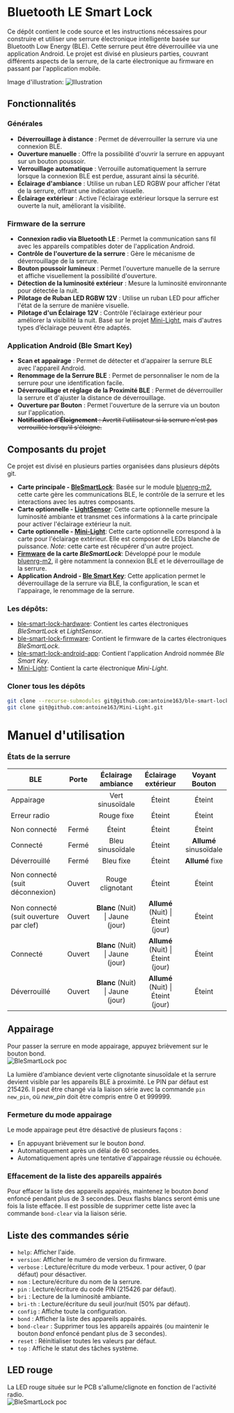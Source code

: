 # Bluetooth LE Smart Lock

Ce dépôt contient le code source et les instructions nécessaires pour construire et utiliser une serrure électronique intelligente basée sur Bluetooth Low Energy (BLE). Cette serrure peut être déverrouillée via une application Android. Le projet est divisé en plusieurs parties, couvrant différents aspects de la serrure, de la carte électronique au firmware en passant par l'application mobile.


Image d'illustration:
![Illustration](images/Illustration2.jpg)


## Fonctionnalités

### Générales

- **Déverrouillage à distance** : Permet de déverrouiller la serrure via une connexion BLE.
- **Ouverture manuelle** : Offre la possibilité d'ouvrir la serrure en appuyant sur un bouton poussoir.
- **Verrouillage automatique** : Verrouille automatiquement la serrure lorsque la connexion BLE est perdue, assurant ainsi la sécurité.
- **Éclairage d'ambiance** : Utilise un ruban LED RGBW pour afficher l'état de la serrure, offrant une indication visuelle.
- **Éclairage extérieur** : Active l'éclairage extérieur lorsque la serrure est ouverte la nuit, améliorant la visibilité.

### Firmware de la serrure
- **Connexion radio via Bluetooth LE** : Permet la communication sans fil avec les appareils compatibles doter de l'application Android.
- **Contrôle de l'ouverture de la serrure** : Gère le mécanisme de déverrouillage de la serrure.
- **Bouton poussoir lumineux** : Permet l'ouverture manuelle de la serrure et affiche visuellement la possibilité d'ouverture.
- **Détection de la luminosité extérieur** : Mesure la luminosité environnante pour détectée la nuit.
- **Pilotage de Ruban LED RGBW 12V** : Utilise un ruban LED pour afficher l'état de la serrure de manière visuelle.
- **Pilotage d'un Éclairage 12V** : Contrôle l'éclairage extérieur pour améliorer la visibilité la nuit. Basé sur le projet [Mini-Light](https://github.com/antoine163/Mini-Light/tree/master/Elec/light), mais d'autres types d’éclairage peuvent être adaptés.

### Application Android (Ble Smart Key)
- **Scan et appairage** : Permet de détecter et d'appairer la serrure BLE avec l'appareil Android.
- **Renommage de la Serrure BLE** : Permet de personnaliser le nom de la serrure pour une identification facile.
- **Déverrouillage et réglage de la Proximité BLE** : Permet de déverrouiller la serrure et d'ajuster la distance de déverrouillage.
- **Ouverture par Bouton** : Permet l'ouverture de la serrure via un bouton sur l'application.
- ~~**Notification d'Éloignement** : Avertit l'utilisateur si la serrure n'est pas verrouillée lorsqu'il s'éloigne.~~

## Composants du projet
Ce projet est divisé en plusieurs parties organisées dans plusieurs dépôts git.

 - **Carte principale - [BleSmartLock](https://github.com/antoine163/ble-smart-lock-hardware/blob/fac16eb566a4af86191339edda613465644f4e27/BleSmartLock/README.md)**: Basée sur le module [bluenrg-m2](https://www.st.com/en/wireless-connectivity/bluenrg-m2.html), cette carte gère les communications BLE, le contrôle de la serrure et les interactions avec les autres composants.
 - **Carte optionnelle - [LightSensor](https://github.com/antoine163/ble-smart-lock-hardware/blob/fac16eb566a4af86191339edda613465644f4e27/LightSensor/README.md)**: Cette carte optionnelle mesure la luminosité ambiante et transmet ces informations à la carte principale pour activer l'éclairage extérieur la nuit.
 - **Carte optionnelle - [Mini-Light](https://github.com/antoine163/Mini-Light/tree/master/Elec/light#readme)**: Cette carte optionnelle correspond à la carte pour l'éclairage extérieur. Elle est composer de LEDs blanche de puissance. *Note*: cette carte est récupérer d'un autre project.
- **[Firmware](https://github.com/antoine163/ble-smart-lock-firmware/blob/9cb6d8342cd18b56b877ad480816891a71d6a8cf/README.md) de la carte *BleSmartLock***: Développé pour le module [bluenrg-m2](https://www.st.com/en/wireless-connectivity/bluenrg-m2.html), il gère notamment la connexion BLE et le déverrouillage de la serrure.
- **Application Android - [Ble Smart Key](https://github.com/antoine163/ble-smart-lock-android-app/blob/2b3781987bed7a110fac411ad62f901769ec650e/README.md)**: Cette application permet le déverrouillage de la serrure via BLE, la configuration, le scan et l'appairage, le renommage de la serrure.

### Les dépôts:
 - [ble-smart-lock-hardware](https://github.com/antoine163/ble-smart-lock-hardware): Contient les cartes électroniques *BleSmartLock* et *LightSensor*. 
 - [ble-smart-lock-firmware](https://github.com/antoine163/ble-smart-lock-firmware): Contient le firmware de la cartes électroniques *BleSmartLock*. 
 - [ble-smart-lock-android-app](https://github.com/antoine163/ble-smart-lock-android-app): Contient l'application Android nommée *Ble Smart Key*.
 - [Mini-Light](https://github.com/antoine163/Mini-Light): Contient la carte électronique *Mini-Light*.


### Cloner tous les dépôts

```sh
git clone --recurse-submodules git@github.com:antoine163/ble-smart-lock.git
git clone git@github.com:antoine163/Mini-Light.git
```
# Manuel d'utilisation

### États de la serrure

| BLE           | Porte   | Éclairage ambiance  | Éclairage extérieur   | Voyant Bouton |
| ------------- | :-----: | :------:            | :------:              | :----:        |
| Appairage     |         | Vert sinusoïdale    | Éteint                | Éteint        |
| Erreur radio  |         | Rouge fixe          | Éteint                | Éteint        |
||
| Non connecté  | Fermé   | Éteint              | Éteint                | Éteint        |
| Connecté      | Fermé   | Bleu sinusoïdale    | Éteint                | **Allumé** sinusoïdale|
| Déverrouillé  | Fermé   | Bleu fixe           | Éteint                | **Allumé** fixe| 
||                              
| Non connecté (suit déconnexion)               | Ouvert  | Rouge clignotant                    | Éteint                                | Éteint        |
| Non connecté (suit ouverture par clef)        | Ouvert  | **Blanc** (Nuit) \| Jaune (jour)    | **Allumé** (Nuit) \| Éteint (jour)    | Éteint        |
| Connecté                                      | Ouvert  | **Blanc** (Nuit) \| Jaune (jour)    | **Allumé** (Nuit) \| Éteint (jour)    | Éteint        |
| Déverrouillé                                  | Ouvert  | **Blanc** (Nuit) \| Jaune (jour)    | **Allumé** (Nuit) \| Éteint (jour)    | Éteint        |


## Appairage
Pour passer la serrure en mode appairage, appuyez brièvement sur le bouton bond.  
![BleSmartLock poc](images/photo_top_bond.jpg)

La lumière d'ambiance devient verte clignotante sinusoïdale et la serrure devient visible par les appareils BLE à proximité.
Le PIN par défaut est 215426. Il peut être changé via la liaison série avec la commande `pin new_pin`, où *new_pin* doit être compris entre 0 et 999999.

### Fermeture du mode appairage
Le mode appairage peut être désactivé de plusieurs façons :
 - En appuyant brièvement sur le bouton *bond*.
 - Automatiquement après un délai de 60 secondes.
 - Automatiquement après une tentative d'appairage réussie ou échouée.

### Effacement de la liste des appareils appairés
Pour effacer la liste des appareils appairés, maintenez le bouton *bond* enfoncé pendant plus de 3 secondes. Deux flashs blancs seront émis une fois la liste effacée. Il est possible de supprimer cette liste avec la commande `bond-clear` via la liaison série.

## Liste des commandes série
- `help`: Afficher l'aide.
- `version`: Afficher le numéro de version du firmware.
- `verbose` : Lecture/écriture du mode verbeux. 1 pour activer, 0 (par défaut) pour désactiver.
- `nom` : Lecture/écriture du nom de la serrure.
- `pin` : Lecture/écriture du code PIN (215426 par défaut).
- `bri` : Lecture de la luminosité ambiante.
- `bri-th` : Lecture/écriture du seuil jour/nuit (50% par défaut).
- `config` : Affiche toute la configuration.
- `bond` : Afficher la liste des appareils appairés.
- `bond-clear` : Supprimer tous les appareils appairés (ou maintenir le bouton *bond* enfoncé pendant plus de 3 secondes).
- `reset` : Réinitialiser toutes les valeurs par défaut.
- `top` : Affiche le statut des tâches système.

## LED rouge
La LED rouge située sur le PCB s'allume/clignote en fonction de l'activité radio.  
![BleSmartLock poc](images/photo_top_red_led.jpg)
